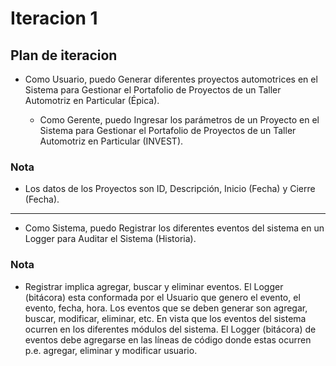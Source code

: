 # Iteracion 1

## Plan de iteracion

* Como Usuario, puedo Generar diferentes proyectos automotrices en el Sistema para Gestionar el Portafolio de Proyectos de un Taller Automotriz en Particular (Épica).

  * Como Gerente, puedo Ingresar los parámetros de un Proyecto en el Sistema para Gestionar el Portafolio de Proyectos de un Taller Automotriz en Particular (INVEST).
​

### Nota

* Los datos de los Proyectos son ID, Descripción, Inicio (Fecha) y Cierre (Fecha).

--------------------------------------------

* Como Sistema, puedo Registrar los diferentes eventos del sistema en un Logger para Auditar el Sistema (Historia).

### Nota

* Registrar implica agregar, buscar y eliminar eventos. El Logger (bitácora) esta conformada por el Usuario que genero el evento, el evento, fecha, hora. Los eventos que se deben generar son agregar, buscar, modificar, eliminar, etc. En vista que los eventos del sistema ocurren en los diferentes módulos del sistema. El Logger (bitácora) de eventos debe agregarse en las líneas de código donde estas ocurren p.e. agregar, eliminar y modificar usuario.
